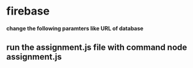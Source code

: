# firebase
#### change the following paramters like URL of database
## run the assignment.js file with command node assignment.js
